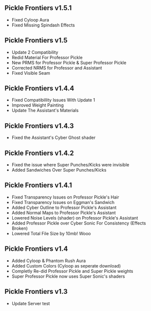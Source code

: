 ## Pickle Frontiers v1.5.1
- Fixed Cyloop Aura
- Fixed Missing Spindash Effects
## Pickle Frontiers v1.5
- Update 2 Compatibility
- Redid Material For Professor Pickle
- New PRMS for Professor Pickle & Super Professor Pickle
- Corrected NRMS for Professor and Assistant
- Fixed Visible Seam
## Pickle Frontiers v1.4.4
- Fixed Compatibillity Issues With Update 1
- Improved Weight Painting
- Update The Assistant's Materials

## Pickle Frontiers v1.4.3
- Fixed the Assistant's Cyber Ghost shader

## Pickle Frontiers v1.4.2
- Fixed the issue where Super Punches/Kicks were invisible
- Added Sandwiches Over Super Punches/Kicks

## Pickle Frontiers v1.4.1
- Fixed Transparency Issues on Professor Pickle's Hair
- Fixed Transparency Issues on Eggman's Sandwich
- Added Cyber Outline to Professor Pickle's Assistant
- Added Normal Maps to Professor Pickle's Assistant
- Lowered Noise Levels (shader) on Professor Pickle's Assistant
- Added Professor Pickle over Cyber Sonic For Consistency (Effects Broken)
- Lowered Total File Size by 10mb! Wooo

## Pickle Frontiers v1.4
- Added Cyloop & Phantom Rush Aura
- Added Custom Colors (Cyloop as seperate download)
- Completly Re-did Professor Pickle and Super Pickle weights
- Super Professor Pickle now uses Super Sonic's shaders

## Pickle Frontiers v1.3
- Update Server test
